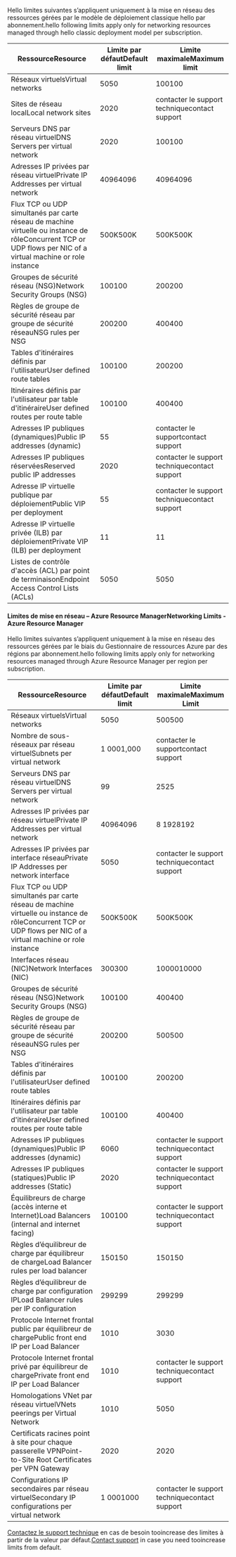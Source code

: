 <span data-ttu-id="38f06-101"><a name="virtual-networking-limits-classic"></a>Hello limites suivantes s’appliquent uniquement à la mise en réseau des ressources gérées par le modèle de déploiement classique hello par abonnement.</span><span class="sxs-lookup"><span data-stu-id="38f06-101"><a name="virtual-networking-limits-classic"></a>hello following limits apply only for networking resources managed through hello classic deployment model per subscription.</span></span>

| <span data-ttu-id="38f06-102">Ressource</span><span class="sxs-lookup"><span data-stu-id="38f06-102">Resource</span></span> | <span data-ttu-id="38f06-103">Limite par défaut</span><span class="sxs-lookup"><span data-stu-id="38f06-103">Default limit</span></span> | <span data-ttu-id="38f06-104">Limite maximale</span><span class="sxs-lookup"><span data-stu-id="38f06-104">Maximum limit</span></span> |
| --- | --- | --- |
| <span data-ttu-id="38f06-105">Réseaux virtuels</span><span class="sxs-lookup"><span data-stu-id="38f06-105">Virtual networks</span></span> |<span data-ttu-id="38f06-106">50</span><span class="sxs-lookup"><span data-stu-id="38f06-106">50</span></span> |<span data-ttu-id="38f06-107">100</span><span class="sxs-lookup"><span data-stu-id="38f06-107">100</span></span> |
| <span data-ttu-id="38f06-108">Sites de réseau local</span><span class="sxs-lookup"><span data-stu-id="38f06-108">Local network sites</span></span> |<span data-ttu-id="38f06-109">20</span><span class="sxs-lookup"><span data-stu-id="38f06-109">20</span></span> |<span data-ttu-id="38f06-110">contacter le support technique</span><span class="sxs-lookup"><span data-stu-id="38f06-110">contact support</span></span> |
| <span data-ttu-id="38f06-111">Serveurs DNS par réseau virtuel</span><span class="sxs-lookup"><span data-stu-id="38f06-111">DNS Servers per virtual network</span></span> |<span data-ttu-id="38f06-112">20</span><span class="sxs-lookup"><span data-stu-id="38f06-112">20</span></span> |<span data-ttu-id="38f06-113">100</span><span class="sxs-lookup"><span data-stu-id="38f06-113">100</span></span> |
| <span data-ttu-id="38f06-114">Adresses IP privées par réseau virtuel</span><span class="sxs-lookup"><span data-stu-id="38f06-114">Private IP Addresses per virtual network</span></span> |<span data-ttu-id="38f06-115">4096</span><span class="sxs-lookup"><span data-stu-id="38f06-115">4096</span></span> |<span data-ttu-id="38f06-116">4096</span><span class="sxs-lookup"><span data-stu-id="38f06-116">4096</span></span> |
| <span data-ttu-id="38f06-117">Flux TCP ou UDP simultanés par carte réseau de machine virtuelle ou instance de rôle</span><span class="sxs-lookup"><span data-stu-id="38f06-117">Concurrent TCP or UDP flows per NIC of a virtual machine or role instance</span></span> |<span data-ttu-id="38f06-118">500K</span><span class="sxs-lookup"><span data-stu-id="38f06-118">500K</span></span> |<span data-ttu-id="38f06-119">500K</span><span class="sxs-lookup"><span data-stu-id="38f06-119">500K</span></span> |
| <span data-ttu-id="38f06-120">Groupes de sécurité réseau (NSG)</span><span class="sxs-lookup"><span data-stu-id="38f06-120">Network Security Groups (NSG)</span></span> |<span data-ttu-id="38f06-121">100</span><span class="sxs-lookup"><span data-stu-id="38f06-121">100</span></span> |<span data-ttu-id="38f06-122">200</span><span class="sxs-lookup"><span data-stu-id="38f06-122">200</span></span> |
| <span data-ttu-id="38f06-123">Règles de groupe de sécurité réseau par groupe de sécurité réseau</span><span class="sxs-lookup"><span data-stu-id="38f06-123">NSG rules per NSG</span></span> |<span data-ttu-id="38f06-124">200</span><span class="sxs-lookup"><span data-stu-id="38f06-124">200</span></span> |<span data-ttu-id="38f06-125">400</span><span class="sxs-lookup"><span data-stu-id="38f06-125">400</span></span> |
| <span data-ttu-id="38f06-126">Tables d'itinéraires définis par l'utilisateur</span><span class="sxs-lookup"><span data-stu-id="38f06-126">User defined route tables</span></span> |<span data-ttu-id="38f06-127">100</span><span class="sxs-lookup"><span data-stu-id="38f06-127">100</span></span> |<span data-ttu-id="38f06-128">200</span><span class="sxs-lookup"><span data-stu-id="38f06-128">200</span></span> |
| <span data-ttu-id="38f06-129">Itinéraires définis par l'utilisateur par table d'itinéraire</span><span class="sxs-lookup"><span data-stu-id="38f06-129">User defined routes per route table</span></span> |<span data-ttu-id="38f06-130">100</span><span class="sxs-lookup"><span data-stu-id="38f06-130">100</span></span> |<span data-ttu-id="38f06-131">400</span><span class="sxs-lookup"><span data-stu-id="38f06-131">400</span></span> |
| <span data-ttu-id="38f06-132">Adresses IP publiques (dynamiques)</span><span class="sxs-lookup"><span data-stu-id="38f06-132">Public IP addresses (dynamic)</span></span> |<span data-ttu-id="38f06-133">5</span><span class="sxs-lookup"><span data-stu-id="38f06-133">5</span></span> |<span data-ttu-id="38f06-134">contacter le support</span><span class="sxs-lookup"><span data-stu-id="38f06-134">contact support</span></span> |
| <span data-ttu-id="38f06-135">Adresses IP publiques réservées</span><span class="sxs-lookup"><span data-stu-id="38f06-135">Reserved public IP addresses</span></span> |<span data-ttu-id="38f06-136">20</span><span class="sxs-lookup"><span data-stu-id="38f06-136">20</span></span> |<span data-ttu-id="38f06-137">contacter le support technique</span><span class="sxs-lookup"><span data-stu-id="38f06-137">contact support</span></span> |
| <span data-ttu-id="38f06-138">Adresse IP virtuelle publique par déploiement</span><span class="sxs-lookup"><span data-stu-id="38f06-138">Public VIP per deployment</span></span> |<span data-ttu-id="38f06-139">5</span><span class="sxs-lookup"><span data-stu-id="38f06-139">5</span></span> |<span data-ttu-id="38f06-140">contacter le support technique</span><span class="sxs-lookup"><span data-stu-id="38f06-140">contact support</span></span> |
| <span data-ttu-id="38f06-141">Adresse IP virtuelle privée (ILB) par déploiement</span><span class="sxs-lookup"><span data-stu-id="38f06-141">Private VIP (ILB) per deployment</span></span> |<span data-ttu-id="38f06-142">1</span><span class="sxs-lookup"><span data-stu-id="38f06-142">1</span></span> |<span data-ttu-id="38f06-143">1</span><span class="sxs-lookup"><span data-stu-id="38f06-143">1</span></span> |
| <span data-ttu-id="38f06-144">Listes de contrôle d'accès (ACL) par point de terminaison</span><span class="sxs-lookup"><span data-stu-id="38f06-144">Endpoint Access Control Lists (ACLs)</span></span> |<span data-ttu-id="38f06-145">50</span><span class="sxs-lookup"><span data-stu-id="38f06-145">50</span></span> |<span data-ttu-id="38f06-146">50</span><span class="sxs-lookup"><span data-stu-id="38f06-146">50</span></span> |

#### <span data-ttu-id="38f06-147"><a name="azure-resource-manager-virtual-networking-limits"></a>Limites de mise en réseau – Azure Resource Manager</span><span class="sxs-lookup"><span data-stu-id="38f06-147"><a name="azure-resource-manager-virtual-networking-limits"></a>Networking Limits - Azure Resource Manager</span></span>
<span data-ttu-id="38f06-148">Hello limites suivantes s’appliquent uniquement à la mise en réseau des ressources gérées par le biais du Gestionnaire de ressources Azure par des régions par abonnement.</span><span class="sxs-lookup"><span data-stu-id="38f06-148">hello following limits apply only for networking resources managed through Azure Resource Manager per region per subscription.</span></span>

| <span data-ttu-id="38f06-149">Ressource</span><span class="sxs-lookup"><span data-stu-id="38f06-149">Resource</span></span> | <span data-ttu-id="38f06-150">Limite par défaut</span><span class="sxs-lookup"><span data-stu-id="38f06-150">Default limit</span></span> | <span data-ttu-id="38f06-151">Limite maximale</span><span class="sxs-lookup"><span data-stu-id="38f06-151">Maximum Limit</span></span> |
| --- | --- | --- |
| <span data-ttu-id="38f06-152">Réseaux virtuels</span><span class="sxs-lookup"><span data-stu-id="38f06-152">Virtual networks</span></span> |<span data-ttu-id="38f06-153">50</span><span class="sxs-lookup"><span data-stu-id="38f06-153">50</span></span> |<span data-ttu-id="38f06-154">500</span><span class="sxs-lookup"><span data-stu-id="38f06-154">500</span></span> |
| <span data-ttu-id="38f06-155">Nombre de sous-réseaux par réseau virtuel</span><span class="sxs-lookup"><span data-stu-id="38f06-155">Subnets per virtual network</span></span> |<span data-ttu-id="38f06-156">1 000</span><span class="sxs-lookup"><span data-stu-id="38f06-156">1,000</span></span> |<span data-ttu-id="38f06-157">contacter le support</span><span class="sxs-lookup"><span data-stu-id="38f06-157">contact support</span></span> |
| <span data-ttu-id="38f06-158">Serveurs DNS par réseau virtuel</span><span class="sxs-lookup"><span data-stu-id="38f06-158">DNS Servers per virtual network</span></span> |<span data-ttu-id="38f06-159">9</span><span class="sxs-lookup"><span data-stu-id="38f06-159">9</span></span> |<span data-ttu-id="38f06-160">25</span><span class="sxs-lookup"><span data-stu-id="38f06-160">25</span></span> |
| <span data-ttu-id="38f06-161">Adresses IP privées par réseau virtuel</span><span class="sxs-lookup"><span data-stu-id="38f06-161">Private IP Addresses per virtual network</span></span> |<span data-ttu-id="38f06-162">4096</span><span class="sxs-lookup"><span data-stu-id="38f06-162">4096</span></span> |<span data-ttu-id="38f06-163">8 192</span><span class="sxs-lookup"><span data-stu-id="38f06-163">8192</span></span> |
| <span data-ttu-id="38f06-164">Adresses IP privées par interface réseau</span><span class="sxs-lookup"><span data-stu-id="38f06-164">Private IP Addresses per network interface</span></span> |<span data-ttu-id="38f06-165">50</span><span class="sxs-lookup"><span data-stu-id="38f06-165">50</span></span> |<span data-ttu-id="38f06-166">contacter le support technique</span><span class="sxs-lookup"><span data-stu-id="38f06-166">contact support</span></span> |
| <span data-ttu-id="38f06-167">Flux TCP ou UDP simultanés par carte réseau de machine virtuelle ou instance de rôle</span><span class="sxs-lookup"><span data-stu-id="38f06-167">Concurrent TCP or UDP flows per NIC of a virtual machine or role instance</span></span> |<span data-ttu-id="38f06-168">500K</span><span class="sxs-lookup"><span data-stu-id="38f06-168">500K</span></span> |<span data-ttu-id="38f06-169">500K</span><span class="sxs-lookup"><span data-stu-id="38f06-169">500K</span></span> |
| <span data-ttu-id="38f06-170">Interfaces réseau (NIC)</span><span class="sxs-lookup"><span data-stu-id="38f06-170">Network Interfaces (NIC)</span></span> |<span data-ttu-id="38f06-171">300</span><span class="sxs-lookup"><span data-stu-id="38f06-171">300</span></span> |<span data-ttu-id="38f06-172">10000</span><span class="sxs-lookup"><span data-stu-id="38f06-172">10000</span></span> |
| <span data-ttu-id="38f06-173">Groupes de sécurité réseau (NSG)</span><span class="sxs-lookup"><span data-stu-id="38f06-173">Network Security Groups (NSG)</span></span> |<span data-ttu-id="38f06-174">100</span><span class="sxs-lookup"><span data-stu-id="38f06-174">100</span></span> |<span data-ttu-id="38f06-175">400</span><span class="sxs-lookup"><span data-stu-id="38f06-175">400</span></span> |
| <span data-ttu-id="38f06-176">Règles de groupe de sécurité réseau par groupe de sécurité réseau</span><span class="sxs-lookup"><span data-stu-id="38f06-176">NSG rules per NSG</span></span> |<span data-ttu-id="38f06-177">200</span><span class="sxs-lookup"><span data-stu-id="38f06-177">200</span></span> |<span data-ttu-id="38f06-178">500</span><span class="sxs-lookup"><span data-stu-id="38f06-178">500</span></span> |
| <span data-ttu-id="38f06-179">Tables d'itinéraires définis par l'utilisateur</span><span class="sxs-lookup"><span data-stu-id="38f06-179">User defined route tables</span></span> |<span data-ttu-id="38f06-180">100</span><span class="sxs-lookup"><span data-stu-id="38f06-180">100</span></span> |<span data-ttu-id="38f06-181">200</span><span class="sxs-lookup"><span data-stu-id="38f06-181">200</span></span> |
| <span data-ttu-id="38f06-182">Itinéraires définis par l'utilisateur par table d'itinéraire</span><span class="sxs-lookup"><span data-stu-id="38f06-182">User defined routes per route table</span></span> |<span data-ttu-id="38f06-183">100</span><span class="sxs-lookup"><span data-stu-id="38f06-183">100</span></span> |<span data-ttu-id="38f06-184">400</span><span class="sxs-lookup"><span data-stu-id="38f06-184">400</span></span> |
| <span data-ttu-id="38f06-185">Adresses IP publiques (dynamiques)</span><span class="sxs-lookup"><span data-stu-id="38f06-185">Public IP addresses (dynamic)</span></span> |<span data-ttu-id="38f06-186">60</span><span class="sxs-lookup"><span data-stu-id="38f06-186">60</span></span> |<span data-ttu-id="38f06-187">contacter le support technique</span><span class="sxs-lookup"><span data-stu-id="38f06-187">contact support</span></span> |
| <span data-ttu-id="38f06-188">Adresses IP publiques (statiques)</span><span class="sxs-lookup"><span data-stu-id="38f06-188">Public IP addresses (Static)</span></span> |<span data-ttu-id="38f06-189">20</span><span class="sxs-lookup"><span data-stu-id="38f06-189">20</span></span> |<span data-ttu-id="38f06-190">contacter le support technique</span><span class="sxs-lookup"><span data-stu-id="38f06-190">contact support</span></span> |
| <span data-ttu-id="38f06-191">Équilibreurs de charge (accès interne et Internet)</span><span class="sxs-lookup"><span data-stu-id="38f06-191">Load Balancers (internal and internet facing)</span></span> |<span data-ttu-id="38f06-192">100</span><span class="sxs-lookup"><span data-stu-id="38f06-192">100</span></span> |<span data-ttu-id="38f06-193">contacter le support technique</span><span class="sxs-lookup"><span data-stu-id="38f06-193">contact support</span></span> |
| <span data-ttu-id="38f06-194">Règles d’équilibreur de charge par équilibreur de charge</span><span class="sxs-lookup"><span data-stu-id="38f06-194">Load Balancer rules per load balancer</span></span> |<span data-ttu-id="38f06-195">150</span><span class="sxs-lookup"><span data-stu-id="38f06-195">150</span></span> |<span data-ttu-id="38f06-196">150</span><span class="sxs-lookup"><span data-stu-id="38f06-196">150</span></span> |
| <span data-ttu-id="38f06-197">Règles d’équilibreur de charge par configuration IP</span><span class="sxs-lookup"><span data-stu-id="38f06-197">Load Balancer rules per IP configuration</span></span> |<span data-ttu-id="38f06-198">299</span><span class="sxs-lookup"><span data-stu-id="38f06-198">299</span></span> |<span data-ttu-id="38f06-199">299</span><span class="sxs-lookup"><span data-stu-id="38f06-199">299</span></span> |
| <span data-ttu-id="38f06-200">Protocole Internet frontal public par équilibreur de charge</span><span class="sxs-lookup"><span data-stu-id="38f06-200">Public front end IP per Load Balancer</span></span> |<span data-ttu-id="38f06-201">10</span><span class="sxs-lookup"><span data-stu-id="38f06-201">10</span></span> |<span data-ttu-id="38f06-202">30</span><span class="sxs-lookup"><span data-stu-id="38f06-202">30</span></span> |
| <span data-ttu-id="38f06-203">Protocole Internet frontal privé par équilibreur de charge</span><span class="sxs-lookup"><span data-stu-id="38f06-203">Private front end IP per Load Balancer</span></span> |<span data-ttu-id="38f06-204">10</span><span class="sxs-lookup"><span data-stu-id="38f06-204">10</span></span> |<span data-ttu-id="38f06-205">contacter le support technique</span><span class="sxs-lookup"><span data-stu-id="38f06-205">contact support</span></span> |
| <span data-ttu-id="38f06-206">Homologations VNet par réseau virtuel</span><span class="sxs-lookup"><span data-stu-id="38f06-206">VNets peerings per Virtual Network</span></span> |<span data-ttu-id="38f06-207">10</span><span class="sxs-lookup"><span data-stu-id="38f06-207">10</span></span> |<span data-ttu-id="38f06-208">50</span><span class="sxs-lookup"><span data-stu-id="38f06-208">50</span></span> |
| <span data-ttu-id="38f06-209">Certificats racines point à site pour chaque passerelle VPN</span><span class="sxs-lookup"><span data-stu-id="38f06-209">Point-to-Site Root Certificates per VPN Gateway</span></span> |<span data-ttu-id="38f06-210">20</span><span class="sxs-lookup"><span data-stu-id="38f06-210">20</span></span> |<span data-ttu-id="38f06-211">20</span><span class="sxs-lookup"><span data-stu-id="38f06-211">20</span></span> |
| <span data-ttu-id="38f06-212">Configurations IP secondaires par réseau virtuel</span><span class="sxs-lookup"><span data-stu-id="38f06-212">Secondary IP configurations per virtual network</span></span> |<span data-ttu-id="38f06-213">1 000</span><span class="sxs-lookup"><span data-stu-id="38f06-213">1000</span></span> |<span data-ttu-id="38f06-214">contacter le support technique</span><span class="sxs-lookup"><span data-stu-id="38f06-214">contact support</span></span> |

<span data-ttu-id="38f06-215">[Contactez le support technique](../articles/azure-supportability/resource-manager-core-quotas-request.md ) en cas de besoin tooincrease des limites à partir de la valeur par défaut.</span><span class="sxs-lookup"><span data-stu-id="38f06-215">[Contact support](../articles/azure-supportability/resource-manager-core-quotas-request.md ) in case you need tooincrease limits from default.</span></span>

